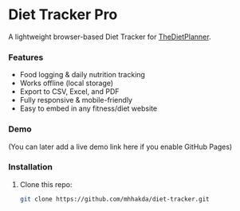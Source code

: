 # Diet Tracker Pro

A lightweight browser-based Diet Tracker for [TheDietPlanner](https://thedietplanner.com).  

### Features
- Food logging & daily nutrition tracking  
- Works offline (local storage)  
- Export to CSV, Excel, and PDF  
- Fully responsive & mobile-friendly  
- Easy to embed in any fitness/diet website  

### Demo
(You can later add a live demo link here if you enable GitHub Pages)  

### Installation
1. Clone this repo:
   ```bash
   git clone https://github.com/mhhakda/diet-tracker.git
